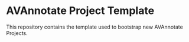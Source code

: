# AVAnnotate Project Template

This repository contains the template used to bootstrap new AVAnnotate Projects.
